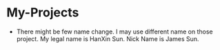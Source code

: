# My-Projects
- There might be few name change. I may use different name on those project. My legal name is HanXin Sun. Nick Name is James Sun.
